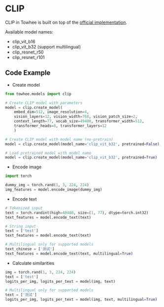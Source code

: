 # CLIP

CLIP in Towhee is built on top of the [official implementation](https://github.com/openai/CLIP).

Available model names:
- clip_vit_b16
- clip_vit_b32 (support multilingual)
- clip_resnet_r50
- clip_resnet_r101

## Code Example

- Create model
```python
from towhee.models import clip

# Create CLIP model with parameters
model = clip.create_model(
    embed_dim=512, image_resolution=4,
    vision_layers=12, vision_width=768, vision_patch_size=2,
    context_length=77, vocab_size=49408, transformer_width=512,
    transformer_heads=8, transformer_layers=12
    )

# Create CLIP model with model name (no-pretrain)
model = clip.create_model(model_name='clip_vit_b32', pretrained=False)

# Load pretrained model with model name
model = clip.create_model(model_name='clip_vit_b32', pretrained=True)
```

- Encode image
```python
import torch

dummy_img = torch.rand(1, 3, 224, 224)
img_features = model.encode_image(dummy_img)
```

- Encode text
```python
# Tokenized input
text = torch.randint(high=49408, size=(1, 77), dtype=torch.int32)
text_features = model.encode_text(text)

# String input
text = ['test']
text_features = model.encode_text(text)

# Multilingual only for supported models
text_chinese = ['测试']
text_features = model.encode_text(text, multilingual=True)
```

- Calculate similarities
```python
img = torch.rand(1, 3, 224, 224)
text = ['test']
logits_per_img, logits_per_text = model(img, text)

# Multilingual only for supported models
text = ['测试']
logits_per_img, logits_per_text = model(img, text, multilingual=True)
```